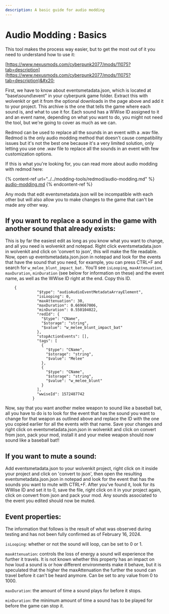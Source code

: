 ```yaml
---
description: A basic guide for audio modding
---
```


# Audio Modding : Basics

This tool makes the process way easier, but to get the most out of it you need to understand how to use it:&#x20;

[https://www.nexusmods.com/cyberpunk2077/mods/11075?tab=description](https://www.nexusmods.com/cyberpunk2077/mods/11075?tab=description)&#x20;

First, we have to know about eventsmetadata.json, which is located at "base\sound\event" in your cyberpunk game folder. Extract this with wolvenkit or get it from the optional downloads in the page above and add it to your project. This archive is the one that tells the game where each sound is, and what to use it for. Each sound has a WWise ID assigned to it and an event name, depending on what you want to do, you might not need the tool, but we're going to cover as much as we can.

Redmod can be used to replace all the sounds in an event with a .wav file. Redmod is the only audio modding method that doesn't cause compatibility issues but it's not the best one because it's a very limited solution, only letting you use one .wav file to replace all the sounds in an event with few customization options.

If this is what you're looking for, you can read more about audio modding with redmod here:&#x20;

{% content-ref url="../../modding-tools/redmod/audio-modding.md" %}
[audio-modding.md](../../modding-tools/redmod/audio-modding.md)
{% endcontent-ref %}

Any mods that edit eventsmetadata.json will be incompatible with each other but will also allow you to make changes to the game that can't be made any other way.

## If you want to replace a sound in the game with another sound that already exists:&#x20;

This is by far the easiest edit as long as you know what you want to change, and all you need is wolvenkit and notepad. Right click eventsmetadata.json in wolvenkit and click on 'convert to json', this will make the file readable. Now, open up eventsmetadata.json.json in notepad and look for the events that have the sound that you need, for example, you can press CTRL+F and search for `w_melee_blunt_impact_bat.` You'll see `isLooping`, `maxAttenuation`, `maxDuration`, `minDuration` (see below for information on these) and the event name, as well as the WWise ID right at the end. Copy this ID.&#x20;



```
    {
              "$type": "audioAudioEventMetadataArrayElement",
              "isLooping": 0,
              "maxAttenuation": 30,
              "maxDuration": 0.669667006,
              "minDuration": 0.550104022,
              "redId": {
                "$type": "CName",
                "$storage": "string",
                "$value": "w_melee_blunt_impact_bat"
              },
              "stopActionEvents": [],
              "tags": [
                {
                  "$type": "CName",
                  "$storage": "string",
                  "$value": "Melee"
                },
                {
                  "$type": "CName",
                  "$storage": "string",
                  "$value": "w_melee_blunt"
                }
              ],
              "wwiseId": 1572487742
            }
```

Now, say that you want another melee weapon to sound like a baseball bat, all you have to do is to look for the event that has the sound you want to change for that weapon as outlined above and replace the ID with the one you copied earlier for all the events with that name. Save your changes and right click on eventsmetadata.json.json in wolvenkit and click on convert from json, pack your mod, install it and your melee weapon should now sound like a baseball bat!!

## **If you want to mute a sound:**

Add eventsmetadata.json to your wolvenkit project, right click on it inside your project and click on 'convert to json', then open the resulting eventsmetadata.json.json in notepad and look for the event that has the sounds you want to mute with CTRL+F. After you've found it, look for its WWise ID and set it to 0, save the file, right click on it in your project again, click on convert from json and pack your mod. Any sounds associated to the event you edited should now be muted.

## Event properties:

The information that follows is the result of what was observed during testing and has not been fully confirmed as of February 16, 2024.

`isLooping`: whether or not the sound will loop, can be set to 0 or 1.

`maxAttenuation`: controls the loss of energy a sound will experience the further it travels. It is not known whether this property has an impact on how loud a sound is or how different environments make it behave, but it is speculated that the higher the maxAttenuation the further the sound can travel before it can't be heard anymore. Can be set to any value from 0 to 1000.

`maxDuration`: the amount of time a sound plays for before it stops.

`minDuration`:  the minimum amount of time a sound has to be played for before the game can stop it.

